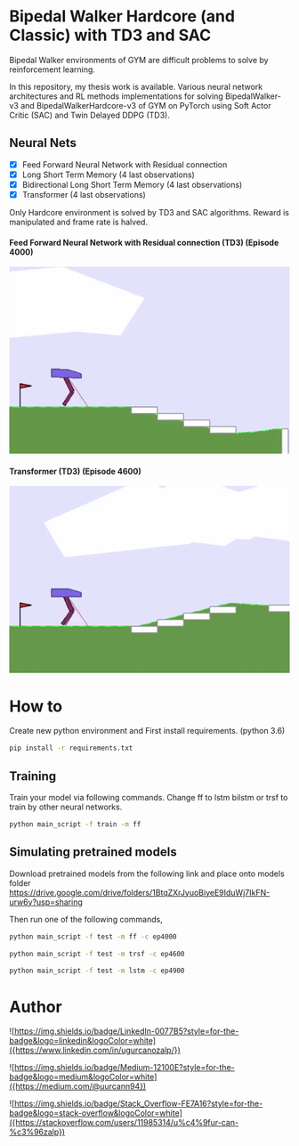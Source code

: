 # Bipedal Walker Hardcore (and Classic) with TD3 and SAC

Bipedal Walker environments of GYM are difficult problems to solve by reinforcement learning. 

In this repository, my thesis work is available. Various neural network architectures and RL methods implementations for solving BipedalWalker-v3 and BipedalWalkerHardcore-v3 of GYM on PyTorch using Soft Actor Critic (SAC) and Twin Delayed DDPG (TD3). 

## Neural Nets
- [x] Feed Forward Neural Network with Residual connection
- [x] Long Short Term Memory (4 last observations)
- [x] Bidirectional Long Short Term Memory (4 last observations)
- [x] Transformer (4 last observations)

Only Hardcore environment is solved by TD3 and SAC algorithms. Reward is manipulated and frame rate is halved. 


#### Feed Forward Neural Network with Residual connection (TD3) (Episode 4000)
![FeedForward](results/video/ff-td3-slow.gif)

#### Transformer (TD3) (Episode 4600)
![Transformer](results/video/trsf-td3-slow.gif)

# How to
Create new python environment and First install requirements. (python 3.6)

```bash
pip install -r requirements.txt
```

## Training

Train your model via following commands. Change ff to lstm bilstm or trsf to train by other neural networks.

```bash
python main_script -f train -m ff
```

## Simulating pretrained models
Download pretrained models from the following link and place onto models folder
https://drive.google.com/drive/folders/1BtqZXrJyuoBiyeE9IduWj7IkFN-urw6y?usp=sharing

Then run one of the following commands,

```bash
python main_script -f test -m ff -c ep4000
```

```bash
python main_script -f test -m trsf -c ep4600
```

```bash
python main_script -f test -m lstm -c ep4900
```

# Author

![https://img.shields.io/badge/LinkedIn-0077B5?style=for-the-badge&logo=linkedin&logoColor=white]({https://www.linkedin.com/in/ugurcanozalp/})

![https://img.shields.io/badge/Medium-12100E?style=for-the-badge&logo=medium&logoColor=white]({https://medium.com/@uurcann94})

![https://img.shields.io/badge/Stack_Overflow-FE7A16?style=for-the-badge&logo=stack-overflow&logoColor=white]({https://stackoverflow.com/users/11985314/u%c4%9fur-can-%c3%96zalp})
